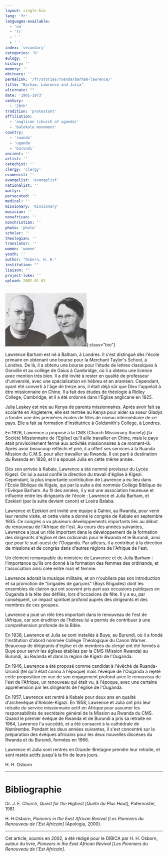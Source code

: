 ```yaml
---
layout: single-bio
lang: 'fr'
languages-available:
  - 'en'
  - 'fr'
  - ' '
  - ' '
index: 'secondary'
categories: 'b'
eulogy: ''
history: ''
memory: ''
obituary: ''
permalink: '/fr/stories/rwanda/barham-lawrence/'
title: "Barham, Lawrence and Julia"
alternate: ""
date: '1901-1973'
century:
  - '20th'
tradition: 'protestant'
affiliation:
  - 'anglican (church of uganda)'
  - 'balokole movement'
country:
  - 'rwanda'
  - 'uganda'
  - 'burundi'
ancient: ''
artist: ''
catechist: ''
clergy: 'clergy'
ecumenist: ''
evangelist: 'evangelist'
nationalist: ''
martyr: ''
persecuted: ''
medical: ''
missionary: 'missionary'
musician: ''
nonafrican: ''
nonchristian: ''
photo: 'photo'
scholar: ''
theologian: ''
translator: ''
women: 'women'
youth: ''
author: "Osborn, H. H."
institution: ""
liaison: ""
project-luke: ''
upload: 2002-01-01
---
```


![Lawrence and Julia Barham](/images/bio-pics/rwanda/barham-lawrence/barham_lawrenceandjulia-small.jpg){:class="bio"}

Lawrence Barham est né à Balham, à Londres.  Il s'est distingué dès l'école primaire en obtenant une bourse pour la Merchant Taylor's School, à Londres.  De là, il a obtenu une bourse pour l'étude de lettres classiques à Gonville et au collège de Gaius à Cambridge, o&#249; il a obtenu une licence avec mention très bien.  Il a été invité à rester en qualité de professeur d'université, avec une spécialisation en hébreu et en araméen.  Cependant, ayant été converti à l'âge de treize ans, il était déjà sûr que Dieu l'appelait à être missionnaire en Chine.  Il a fait des études de théologie à Ridley College, Cambridge, et il a été ordonné dans l'Eglise anglicane en 1925.

Julia Leakey est née au Kenya de parents missionnaires. Après avoir fait sa scolarité en Angleterre, elle est rentrée au Kenya pour aider sa soeur Gladys a fonder une des premières écoles de filles de niveau intermédiaire de ce pays.  Elle a fait sa formation d'institutrice à Goldsmith's College, à Londres.

En 1926, Lawrence a proposé à la CMS (Church Missionary Society) [la Société Missionnaire de l'Eglise] qu'il aille travailler en Chine, mais le pays était provisoirement fermé aux activités missionnaires à ce moment-là. Après avoir beaucoup réfléchi et prié, il a offert ses services à la Ruanda Mission du C.M.S. pour aller travailler au Rwanda.  Il est parti à destination du Rwanda en 1928, et il a épousé Julia en cette même année.

Dès son arrivée à Kabale, Lawrence a été nommé proviseur du Lycée Kigezi.  On lui a aussi confié la direction du travail d'église à Kigezi.  Cependant, la plus importante contribution de Lawrence a eu lieu dans l'Ecole Biblique de Kigale, qui par la suite a été nommée Collège Biblique de l'Evêque Barham.  Au fil des années, il y eut une association heureuse et influente entre les dirigeants de l'école : Lawrence et Julia Barham, et Ezekieri (par la suite devient canon) et Losira Balaba.

Lawrence et Ezekieri ont invité une équipe à Gahini, au Rwanda, pour venir leur rendre visite, et cette visite a donné le congrès de Kabale en septembre 1935.  Ce congrès a vu plusieurs développements importants liés au début du renouveau de l'Afrique de l'est.  Au cours des années suivantes, Lawrence a joué un rôle important dans le développement de la formation des dirigeants d'église et des ordinands pour le Rwanda et le Burundi, ainsi que pour le sud-ouest de l'Ouganda. Par ailleurs, il a contribué à la direction de missions et de congrès dans d'autres régions de l'Afrique de l'est.

Un élément remarquable du ministère de Lawrence et de Julia Barham : l'importance qu'ils ont donné à la formation des femmes des ordinands, et l'association ainsi crée entre mari et femme.

Lawrence adorait la musique militaire, et on n'oubliera pas son introduction et sa promotion de "brigades de garçons" (Boys Brigades) dont les ensembles de clairon qui ont souvent pris part aux occasions publiques en Ouganda à la tête des défilés, lors d'occasions de fête.  Il y a eu, par conséquent, un impact spirituel profond auprès des dirigeants et des membres de ces groupes.

Lawrence a joué un rôle très important dans le renouveau de l'est de lAfrique, car son érudition de l'hébreu lui a permis de contribuer &agrave; une compréhension profonde de la Bible.

En 1938, Lawrence et Julia se sont installés à Buye, au Burundi, o&#249; il a fondé l'institution d'abord nommée Collège Théologique du Canon Warner.  Beaucoup de dirigeants d'église et de membres du clergé ont été formés à Buye pour servir les églises établies par la CMS (Mission Rwanda) au Burundi, au Rwanda et dans la région de Kigezi de l'Ouganda.

En 1946, Lawrence a été proposé comme candidat à l'évêché de Ruanda-Urundi (tel qu'il était connu à l'époque) mais l'évêque de l'Ouganda a rejeté cette proposition en vue de son engagement profond avec le renouveau de l'est de l'Afrique, un renouveau qui était vu, à l'époque, avec une certaine appréhension par les dirigeants de l'église de l'Ouganda.

En 1957, Lawrence est rentré à Kabale pour deux ans en qualité d'archevêque d'Ankole-Kigazi.  En 1958, Lawrence et Julia ont pris leur retraite du service missionnaire actif en Afrique pour assumer les responsabilités de secrétaire général  de la Mission au Rwanda du CMS. Quand le premier évêque de Rwanda et de Burundi a pris sa retraite en 1964, Lawrence l'a succédé, et a été consacré à la cathédrale de Namirembe.  Pendant les deux années suivantes, il s'est concentré sur la préparation des évêques africains pour les deux nouvelles diocèses du Rwanda et du Burundi, formées en 1966.

Lawrence et Julia sont rentrés en Grande-Bretagne prendre leur retraite, et sont restés actifs jusqu'à la fin de leurs jours.

H. H. Osborn

---

# Bibliographie

Dr. J. E. Church, *Quest for the Highest [Quête du Plus Haut]*, Paternoster, 1981.

H. H.Osborn, *Pioneers in the East African Revival [Les Pionniers du Renouveau de l'Est Africain]* (Apologia, 2000).

---

Cet article, soumis en 2002, a été rédigé pour le DIBICA par H. H. Osborn, auteur du livre, *Pioneers in the East African Revival [Les Pionniers du Renouveau de l'Est Africain]*.
